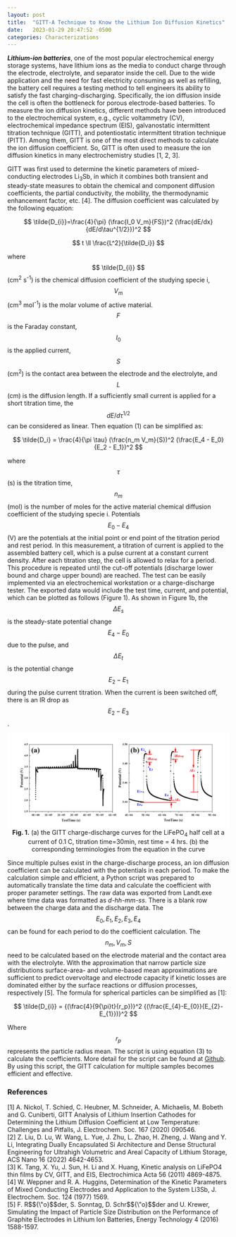 ```yaml
---
layout: post
title:  "GITT-A Technique to Know the Lithium Ion Diffusion Kinetics"
date:   2023-01-29 20:47:52 -0500
categories: Characterizations
---
```


***Lithium-ion batteries***, one of the most popular electrochemical energy storage systems, have lithium ions as the media to conduct charge through the electrode, electrolyte, and separator inside the cell.
Due to the wide application and the need for fast electricity consuming as well as refilling, 
the battery cell requires a testing method to tell engineers its ability to satisfy the fast charging-discharging. 
Specifically, the ion diffusion inside the cell is often the bottleneck for porous electrode-based batteries. 
To measure the ion diffusion kinetics, different methods have been introduced to the electrochemical system, 
e.g., cyclic voltammetry (CV), electrochemical impedance spectrum (EIS), galvanostatic intermittent titration technique (GITT), 
and potentiostatic intermittent titration technique (PITT). Among them, GITT is one of the most direct methods to calculate the ion diffusion coefficient. 
So, GITT is often used to measure the ion diffusion kinetics in many electrochemistry studies [1, 2, 3].

GITT was first used to determine the kinetic parameters of mixed-conducting electrodes Li<sub>3</sub>Sb, 
in which it combines both transient and steady-state measures to obtain the chemical and component diffusion coefficients, 
the partial conductivity, the mobility, the thermodynamic enhancement factor, etc. [4]. 
The diffusion coefficient was calculated by the following equation:

$$ \tilde{D_{i}}=\frac{4}{\pi} (\frac{I_0 V_m}{FS})^2 (\frac{dE/dx}{dE/d\tau^{1/2}})^2 $$

$$ t \ll \frac{L^2}{\tilde{D_i}} $$

where $$ \tilde{D_{i}} $$ (cm<sup>2</sup> s<sup>-1</sup>) is the chemical diffusion coefficient of the studying specie i, $$ V_m $$(cm<sup>3</sup> mol<sup>-1</sup>) is the molar volume of active material. 
$$F$$ is the Faraday constant, $$I_0$$ is the applied current, $$S$$ (cm<sup>2</sup>) is the contact area between the electrode and the electrolyte, and $$L$$ (cm) is the diffusion length. 
If a sufficiently small current is applied for a short titration time, the $$ dE/d\tau^{1/2} $$ can be considered as linear. Then equation (1) can be simplified as:

$$ \tilde{D_i} = \frac{4}{\pi \tau} (\frac{n_m V_m}{S})^2 (\frac{E_4 - E_0}{E_2 - E_1})^2 $$

where $$\tau $$ (s) is the titration time, $$ n_m $$ (mol) is the number of moles for the active material chemical diffusion coefficient of the studying specie i. 
Potentials $$ E_0- E_4 $$ (V) are the potentials at the initial point or end point of the titration period and rest period. 
In this measurement, a titration of current is applied to the assembled battery cell, which is a pulse current at a constant current density. 
After each titration step, the cell is allowed to relax for a period. This procedure is repeated until the cut-off potentials (discharge lower bound and charge upper bound) are reached. 
The test can be easily implemented via an electrochemical workstation or a charge-discharge tester. 
The exported data would include the test time, current, and potential, which can be plotted as follows (Figure 1). 
As shown in Figure 1b, the $$ \Delta E_s $$ is the steady-state potential change $$ E_4-E_0 $$ due to the pulse, and $$ \Delta E_t $$ is the potential change $$ E_2-E_1 $$ during the pulse current titration.
When the current is been switched off, there is an IR drop as $$ E_2-E_3 $$. <br>
<p align="center">
	<img src="./assets/images/p5-GITT-curve.jpg" width="800" alt="Fig. 1." class="figure-image-post"><br>
	<b>Fig. 1.</b> (a) the GITT charge-discharge curves for the LiFePO<sub>4</sub> half cell at a current of 0.1 C, titration time=30min, rest time = 4 hrs. 
	(b) the corresponding terminologies from the equation in the curve
</p>

Since multiple pulses exist in the charge-discharge process, an ion diffusion coefficient can be calculated with the potentials in each period. 
To make the calculation simple and efficient, a Python script was prepared to automatically translate the time data and calculate the coefficient with proper parameter settings. 
The raw data was exported from Landt.exe where time data was formatted as *d-hh-mm-ss*. There is a blank row between the charge data and the discharge data. 
The $$ E_0, E_1, E_2, E_3, E_4 $$ can be found for each period to do the coefficient calculation. 
The $$ n_m, V_m, S $$ need to be calculated based on the electrode material and the contact area with the electrolyte. 
With the approximation that narrow particle size distributions surface-area- and volume-based mean approximations are sufficient to predict overvoltage 
and electrode capacity if kinetic losses are dominated either by the surface reactions or diffusion processes, respectively [5]. 
The formula for spherical particles can be simplified as [1]:

$$ \tilde{D_{i}} = {(\frac{4}{9{\pi}t}{r_p})}^2 {(\frac{E_{4}-E_{0}}{E_{2}-E_{1}})}^2 $$

Where $$ r_p $$ represents the particle radius mean. The script is using equation (3) to calculate the coefficients. 
More detail for the script can be found at <a href="https://github.com/Citron-pas01/GITT-Calculation">Github</a>.
By using this script, the GITT calculation for multiple samples becomes efficient and effective.

<h3>References</h3>
[1] A. Nickol, T. Schied, C. Heubner, M. Schneider, A. Michaelis, M. Bobeth and G. Cuniberti, GITT Analysis of Lithium Insertion Cathodes for Determining the Lithium Diffusion Coefficient at Low Temperature: Challenges and Pitfalls, J. Electrochem. Soc. 167 (2020) 090546. <br>
[2] Z. Liu, D. Lu, W. Wang, L. Yue, J. Zhu, L. Zhao, H. Zheng, J. Wang and Y. Li, Integrating Dually Encapsulated Si Architecture and Dense Structural Engineering for Ultrahigh Volumetric and Areal Capacity of Lithium Storage, ACS Nano 16 (2022) 4642-4653.<br>
[3] K. Tang, X. Yu, J. Sun, H. Li and X. Huang, Kinetic analysis on LiFePO4 thin films by CV, GITT, and EIS, Electrochimica Acta 56 (2011) 4869-4875. <br>
[4] W. Weppner and R. A. Huggins, Determination of the Kinetic Parameters of Mixed Conducting Electrodes and Application to the System Li3Sb, J. Electrochem. Soc. 124 (1977) 1569. <br>
[5] F. R$${\"o}$$der, S. Sonntag, D. Schr$${\"o}$$der and U. Krewer, Simulating the Impact of Particle Size Distribution on the Performance of Graphite Electrodes in Lithium Ion Batteries, Energy Technology 4 (2016) 1588-1597.
